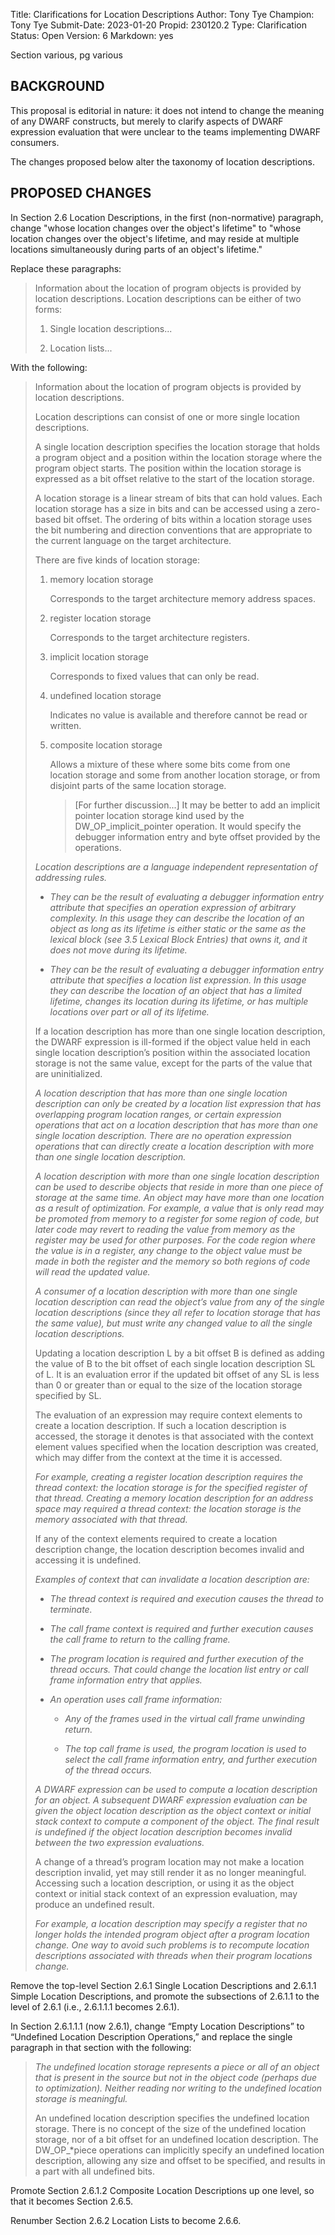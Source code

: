 Title:       Clarifications for Location Descriptions
Author:      Tony Tye
Champion:    Tony Tye
Submit-Date: 2023-01-20
Propid:      230120.2
Type:        Clarification
Status:      Open
Version:     6
Markdown:    yes

Section various, pg various

BACKGROUND
----------

This proposal is editorial in nature: it does not intend to change the
meaning of any DWARF constructs, but merely to clarify aspects of
DWARF expression evaluation that were unclear to the teams implementing
DWARF consumers.

The changes proposed below alter the taxonomy of location descriptions.


PROPOSED CHANGES
----------------

In Section 2.6 Location Descriptions, in the first (non-normative)
paragraph, change "whose location changes over the object's lifetime" to
"whose location changes over the object's lifetime, and may reside at
multiple locations simultaneously during parts of an object's lifetime."

Replace these paragraphs:

> Information about the location of program objects is provided by
> location descriptions. Location descriptions can be either of two
> forms:
> 
> 1. Single location descriptions...
> 
> 2. Location lists...

With the following:

> Information about the location of program objects is provided by
> location descriptions.
> 
> Location descriptions can consist of one or more single location
> descriptions.
> 
> A single location description specifies the location storage that
> holds a program object and a position within the location storage
> where the program object starts. The position within the location
> storage is expressed as a bit offset relative to the start of the
> location storage.
> 
> A location storage is a linear stream of bits that can hold values.
> Each location storage has a size in bits and can be accessed using a
> zero-based bit offset. The ordering of bits within a location
> storage uses the bit numbering and direction conventions that are
> appropriate to the current language on the target architecture.
> 
> There are five kinds of location storage:
> 
>  1. memory location storage
> 
>     Corresponds to the target architecture memory address spaces.
> 
>  2. register location storage
> 
>     Corresponds to the target architecture registers.
> 
>  3. implicit location storage
> 
>     Corresponds to fixed values that can only be read.
> 
>  4. undefined location storage
> 
>     Indicates no value is available and therefore cannot be read or
>     written.
> 
>  5. composite location storage
> 
>     Allows a mixture of these where some bits come from one location
>     storage and some from another location storage, or from disjoint
>     parts of the same location storage.
> 
>     > [For further discussion...]
>     > It may be better to add an implicit pointer location storage
>     > kind used by the DW_OP_implicit_pointer operation. It would
>     > specify the debugger information entry and byte offset
>     > provided by the operations.
> 
> *Location descriptions are a language independent
> representation of addressing rules.*
> 
>   * *They can be the result of evaluating a debugger
>     information entry attribute that specifies an operation expression of
>     arbitrary complexity. In this usage they can describe the
>     location of an object as long as its lifetime is either static
>     or the same as the lexical block (see 3.5 Lexical Block Entries)
>     that owns it, and it does not move during its lifetime.*
> 
>   * *They can be the result of evaluating a debugger
>     information entry attribute that specifies a location list expression.
>     In this usage they can describe the location of an object that has
>     a limited lifetime, changes its location during its lifetime, or
>     has multiple locations over part or all of its lifetime.*
> 
> If a location description has more than one single location
> description, the DWARF expression is ill-formed if the object value
> held in each single location description’s position within the
> associated location storage is not the same value, except for the
> parts of the value that are uninitialized.
> 
> *A location description that has more than one single
> location description can only be created by a location list
> expression that has overlapping program location ranges, or certain
> expression operations that act on a location description that has
> more than one single location description. There are no operation
> expression operations that can directly create a location
> description with more than one single location description.*
> 
> *A location description with more than one single
> location description can be used to describe objects that reside in
> more than one piece of storage at the same time. An object may have
> more than one location as a result of optimization. For example, a
> value that is only read may be promoted from memory to a register
> for some region of code, but later code may revert to reading the
> value from memory as the register may be used for other purposes.
> For the code region where the value is in a register, any change to
> the object value must be made in both the register and the memory so
> both regions of code will read the updated value.*
> 
> *A consumer of a location description with more than
> one single location description can read the object’s value from any
> of the single location descriptions (since they all refer to
> location storage that has the same value), but must write any
> changed value to all the single location descriptions.*
> 
> Updating a location description L by a bit offset B is defined as
> adding the value of B to the bit offset of each single location
> description SL of L. It is an evaluation error if the updated bit
> offset of any SL is less than 0 or greater than or equal to the size
> of the location storage specified by SL.
> 
> The evaluation of an expression may require context elements to
> create a location description. If such a location description is
> accessed, the storage it denotes is that associated with the context
> element values specified when the location description was created,
> which may differ from the context at the time it is accessed.
> 
> *For example, creating a register location
> description requires the thread context: the location storage is for
> the specified register of that thread. Creating a memory location
> description for an address space may required a thread context: the
> location storage is the memory associated with that thread.*
> 
> If any of the context elements required to create a location
> description change, the location description becomes invalid and
> accessing it is undefined.
> 
> *Examples of context that can invalidate a location
> description are:*
> 
>   * *The thread context is required and execution causes the
>     thread to terminate.*
> 
>   * *The call frame context is required and further execution
>     causes the call frame to return to the calling frame.*
> 
>   * *The program location is required and further execution
>     of the thread occurs. That could change the location list entry or call
>     frame information entry that applies.*
> 
>   * *An operation uses call frame information:*
> 
>       * *Any of the frames used in the virtual call frame
> 	unwinding return.*
> 
>       * *The top call frame is used, the program location is
> 	used to select the call frame information entry, and further
> 	execution of the thread occurs.*
> 
> *A DWARF expression can be used to compute a location
> description for an object. A subsequent DWARF expression evaluation
> can be given the object location description as the object context
> or initial stack context to compute a component of the object. The
> final result is undefined if the object location description becomes
> invalid between the two expression evaluations.*
> 
> A change of a thread’s program location may not make a location
> description invalid, yet may still render it as no longer
> meaningful. Accessing such a location description, or using it as
> the object context or initial stack context of an expression
> evaluation, may produce an undefined result.
> 
> *For example, a location description may specify a
> register that no longer holds the intended program object after a
> program location change. One way to avoid such problems is to
> recompute location descriptions associated with threads when their
> program locations change.*


Remove the top-level Section 2.6.1 Single Location Descriptions and
2.6.1.1 Simple Location Descriptions, and promote the subsections of
2.6.1.1 to the level of 2.6.1 (i.e., 2.6.1.1.1 becomes 2.6.1).

In Section 2.6.1.1.1 (now 2.6.1), change “Empty Location Descriptions”
to “Undefined Location Description Operations,” and replace the single
paragraph in that section with the following:

> *The undefined location storage represents a piece or
> all of an object that is present in the source but not in the object
> code (perhaps due to optimization). Neither reading nor writing to
> the undefined location storage is meaningful.*
> 
> An undefined location description specifies the undefined location
> storage. There is no concept of the size of the undefined location
> storage, nor of a bit offset for an undefined location description.
> The DW_OP_*piece operations can implicitly specify an undefined
> location description, allowing any size and offset to be specified,
> and results in a part with all undefined bits.

Promote Section 2.6.1.2 Composite Location Descriptions up one level, so
that it becomes Section 2.6.5.

Renumber Section 2.6.2 Location Lists to become 2.6.6.
